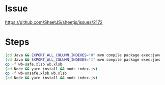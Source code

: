 # Issue

https://github.com/SheetJS/sheetjs/issues/2172

# Steps

```bash
(cd Java && EXPORT_ALL_COLUMN_INDEXES="0" mvn compile package exec:java)
(cd Java && EXPORT_ALL_COLUMN_INDEXES="1" mvn compile package exec:java)
cp -f wb-safe.xlsb wb.xlsb
(cd Node && yarn install && node index.js)
cp -f wb-unsafe.xlsb wb.xlsb
(cd Node && yarn install && node index.js)
```
